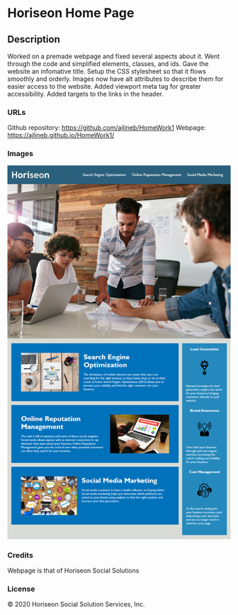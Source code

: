 # Horiseon Home Page

## Description
Worked on a premade webpage and fixed several aspects about it.
Went through the code and simplified elements, classes, and ids.
Gave the website an infomative title.
Setup the CSS stylesheet so that it flows smoothly and orderly.
Images now have alt attributes to describe them for easier access to the website.
Added viewport meta tag for greater accessibility.
Added targets to the links in the header.

### URLs
Github repository: https://github.com/ajlineb/HomeWork1
Webpage: https://ajlineb.github.io/HomeWork1/

### Images
![alt website](./assets/images/01-html-css-git-homework-demo.png)

### Credits
Webpage is that of Horiseon Social Solutions

### License
© 2020 Horiseon Social Solution Services, Inc.